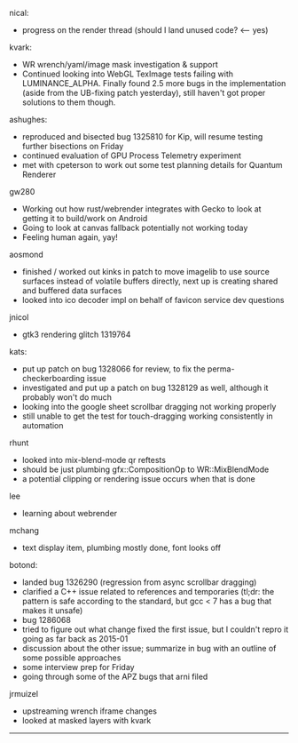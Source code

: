 

nical:
* progress on the render thread (should I land unused code? <-- yes)



kvark:
* WR wrench/yaml/image mask investigation & support
* Continued looking into WebGL TexImage tests failing with LUMINANCE_ALPHA. Finally found 2.5 more bugs in the implementation (aside from the UB-fixing patch yesterday), still haven't got proper solutions to them though.



ashughes:
* reproduced and bisected bug 1325810 for Kip, will resume testing further bisections on Friday
* continued evaluation of GPU Process Telemetry experiment
* met with cpeterson to work out some test planning details for Quantum Renderer



gw280
* Working out how rust/webrender integrates with Gecko to look at getting it to build/work on Android
* Going to look at canvas fallback potentially not working today
* Feeling human again, yay!



aosmond
* finished / worked out kinks in patch to move imagelib to use source surfaces instead of volatile buffers directly, next up is creating shared and buffered data surfaces
* looked into ico decoder impl on behalf of favicon service dev questions



jnicol
* gtk3 rendering glitch 1319764



kats:
* put up patch on bug 1328066 for review, to fix the perma-checkerboarding issue
* investigated and put up a patch on bug 1328129 as well, although it probably won't do much
* looking into the google sheet scrollbar dragging not working properly
* still unable to get the test for touch-dragging working consistently in automation



rhunt
* looked into mix-blend-mode qr reftests
* should be just plumbing gfx::CompositionOp to WR::MixBlendMode
* a potential clipping or rendering issue occurs when that is done



lee
* learning about webrender



mchang
* text display item, plumbing mostly done, font looks off



botond:
* landed bug 1326290 (regression from async scrollbar dragging) 
* clarified a C++ issue related to references and temporaries (tl;dr: the pattern is safe according to the standard, but gcc < 7 has a bug that makes it unsafe) 
* bug 1286068 
* tried to figure out what change fixed the first issue, but I couldn't repro it going as far back as 2015-01 
* discussion about the other issue; summarize in bug with an outline of some possible approaches 
* some interview prep for Friday 
* going through some of the APZ bugs that arni filed



jrmuizel
* upstreaming wrench iframe changes
* looked at masked layers with kvark

________________


